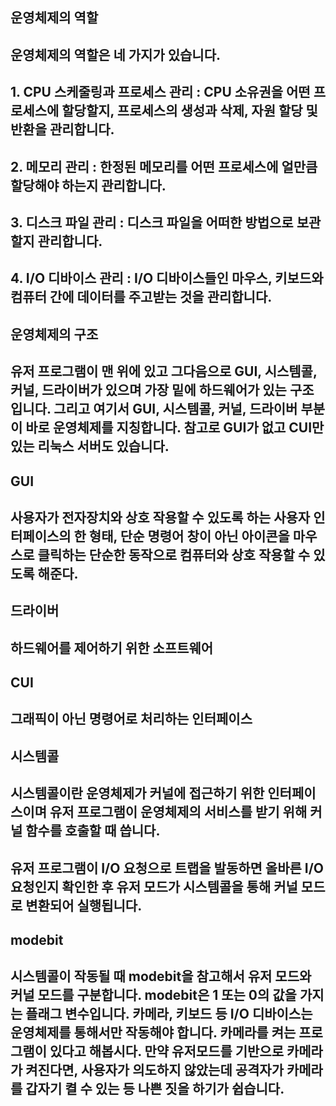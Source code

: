 ## 운영체제의 역할
## 운영체제의 역할은 네 가지가 있습니다.
## 1. CPU 스케줄링과 프로세스 관리 : CPU 소유권을 어떤 프로세스에 할당할지, 프로세스의 생성과 삭제, 자원 할당 및 반환을 관리합니다.
## 2. 메모리 관리 : 한정된 메모리를 어떤 프로세스에 얼만큼 할당해야 하는지 관리합니다.
## 3. 디스크 파일 관리 : 디스크 파일을 어떠한 방법으로 보관할지 관리합니다.
## 4. I/O 디바이스 관리 : I/O 디바이스들인 마우스, 키보드와 컴퓨터 간에 데이터를 주고받는 것을 관리합니다.

## 운영체제의 구조
## 유저 프로그램이 맨 위에 있고 그다음으로 GUI, 시스템콜, 커널, 드라이버가 있으며 가장 밑에 하드웨어가 있는 구조 입니다. 그리고 여기서 GUI, 시스템콜, 커널, 드라이버 부분이 바로 운영체제를 지칭합니다. 참고로 GUI가 없고 CUI만 있는 리눅스 서버도 있습니다.

## GUI
## 사용자가 전자장치와 상호 작용할 수 있도록 하는 사용자 인터페이스의 한 형태, 단순 명령어 창이 아닌 아이콘을 마우스로 클릭하는 단순한 동작으로 컴퓨터와 상호 작용할 수 있도록 해준다.

## 드라이버
## 하드웨어를 제어하기 위한 소프트웨어

## CUI
## 그래픽이 아닌 명령어로 처리하는 인터페이스

## 시스템콜
## 시스템콜이란 운영체제가 커널에 접근하기 위한 인터페이스이며 유저 프로그램이 운영체제의 서비스를 받기 위해 커널 함수를 호출할 때 씁니다.
## 유저 프로그램이 I/O 요청으로 트랩을 발동하면 올바른 I/O 요청인지 확인한 후 유저 모드가 시스템콜을 통해 커널 모드로 변환되어 실행됩니다.

## modebit
## 시스템콜이 작동될 때 modebit을 참고해서 유저 모드와 커널 모드를 구분합니다. modebit은 1 또는 0의 값을 가지는 플래그 변수입니다. 카메라, 키보드 등 I/O 디바이스는 운영체제를 통해서만 작동해야 합니다. 카메라를 켜는 프로그램이 있다고 해봅시다. 만약 유저모드를 기반으로 카메라가 켜진다면, 사용자가 의도하지 않았는데 공격자가 카메라를 갑자기 켤 수 있는 등 나쁜 짓을 하기가 쉽습니다.